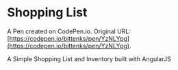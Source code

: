 # Shopping List 

A Pen created on CodePen.io. Original URL: [https://codepen.io/bittenks/pen/YzNLYpg](https://codepen.io/bittenks/pen/YzNLYpg).

A Simple Shopping List and Inventory built with AngularJS 
